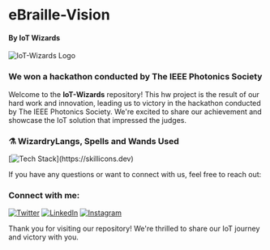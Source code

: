 # eBraille-Vision
#### By IoT Wizards
![IoT-Wizards Logo](https://opengameart.org/sites/default/files/forum-attachments/giphy.gif)

### **We won a hackathon conducted by The IEEE Photonics Society**

Welcome to the **IoT-Wizards** repository! This hw project is the result of our hard work and innovation, leading us to victory in the hackathon conducted by The IEEE Photonics Society. We're excited to share our achievement and showcase the IoT solution that impressed the judges.



### :alembic: WizardryLangs, Spells and Wands Used 
[![Tech Stack](https://skillicons.dev/icons?i=cpp,python,arduino,raspberrypi,)](https://skillicons.dev)

If you have any questions or want to connect with us, feel free to reach out:

### Connect with me:

[![Twitter](https://skillicons.dev/icons?i=twitter)](https://twitter.com/venukanthan_bs)
[![LinkedIn](https://skillicons.dev/icons?i=linkedin)](https://linkedin.com/in/venukanthan)
[![Instagram](https://skillicons.dev/icons?i=instagram)](https://instagram.com/itsvenu22)

  Thank you for visiting our repository! We're thrilled to share our IoT journey and victory with you.



